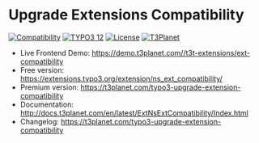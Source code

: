# Upgrade Extensions Compatibility

  [![Compatibility](https://img.shields.io/badge/stable-v6.1.0-green?style=flat-square)](https://github.com/nitsan-technologies/ns_ext_compatibility/tree/6.1.0) [![TYPO3 12](https://img.shields.io/badge/TYPO3-12-orange.svg?style=flat-square)](https://get.typo3.org/version/12) [![License](https://img.shields.io/badge/license-GPL--3.0-orange?style=flat-square)](https://www.gnu.org/licenses/gpl-3.0.en.html) [![T3Planet](https://img.shields.io/badge/T3Planet-Compatibility-50b99a?style=flat-square)](https://t3planet.com/typo3-upgrade-extension-compatibility)

- Live Frontend Demo: https://demo.t3planet.com//t3t-extensions/ext-compatibility
- Free version: https://extensions.typo3.org/extension/ns_ext_compatibility/
- Premium version: https://t3planet.com/typo3-upgrade-extension-compatibility
- Documentation: http://docs.t3planet.com/en/latest/ExtNsExtCompatibility/Index.html
- Changelog: https://t3planet.com/typo3-upgrade-extension-compatibility